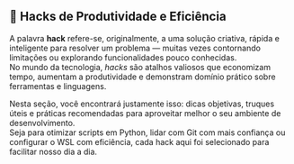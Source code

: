 ## 🧠 Hacks de Produtividade e Eficiência

A palavra **hack** refere-se, originalmente, a uma solução criativa, rápida e inteligente para resolver um problema — muitas vezes contornando limitações ou explorando funcionalidades pouco conhecidas.  
No mundo da tecnologia, *hacks* são atalhos valiosos que economizam tempo, aumentam a produtividade e demonstram domínio prático sobre ferramentas e linguagens.

Nesta seção, você encontrará justamente isso: dicas objetivas, truques úteis e práticas recomendadas para aproveitar melhor o seu ambiente de desenvolvimento.  
Seja para otimizar scripts em Python, lidar com Git com mais confiança ou configurar o WSL com eficiência, cada hack aqui foi selecionado para facilitar nosso dia a dia.
